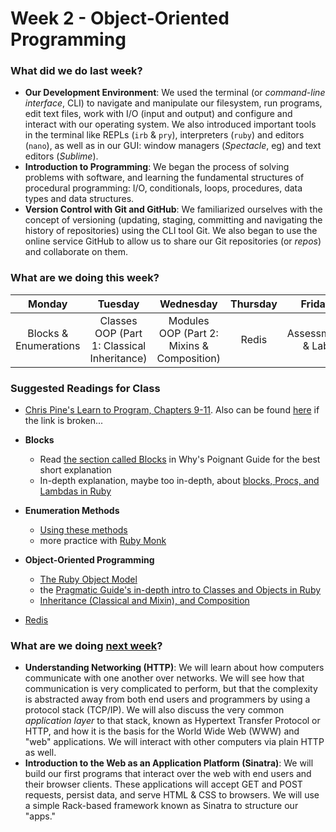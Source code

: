 # Week 2 - Object-Oriented Programming

### What did we do last week?

- **Our Development Environment**: We used the terminal (or *command-line interface*, CLI) to navigate and manipulate our filesystem, run programs, edit text files, work with I/O (input and output) and configure and interact with our operating system. We also introduced important tools in the terminal like REPLs (`irb` & `pry`), interpreters (`ruby`) and editors (`nano`), as well as in our GUI: window managers (*Spectacle*, eg) and text editors (*Sublime*).
- **Introduction to Programming**: We began the process of solving problems with software, and learning the fundamental structures of procedural programming:  I/O, conditionals, loops, procedures, data types and data structures.
- **Version Control with Git and GitHub**: We familiarized ourselves with the concept of versioning (updating, staging, committing and navigating the history of repositories) using the CLI tool Git. We also began to use the online service GitHub to allow us to share our Git repositories (or *repos*) and collaborate on them.

### What are we doing this week?

| Monday | Tuesday | Wednesday | Thursday | Friday |
|:------:|:-------:|:---------:|:--------:|:------:|
| Blocks & Enumerations | Classes<br>OOP (Part 1: Classical Inheritance) | Modules<br>OOP (Part 2: Mixins & Composition) | Redis | Assessment & Lab |

### Suggested Readings for Class

- [Chris Pine's Learn to Program, Chapters 9-11](http://pine.fm/LearnToProgram/). Also can be found [here](http://it-ebooks.info/book/36/) if the link is broken...

- **Blocks**
  - Read [the section called Blocks](http://mislav.uniqpath.com/poignant-guide/book/chapter-3.html) in Why's Poignant Guide for the best short explanation
  - In-depth explanation, maybe too in-depth, about [blocks, Procs, and Lambdas in Ruby](http://www.reactive.io/tips/2008/12/21/understanding-ruby-blocks-procs-and-lambdas/)
- **Enumeration Methods**
  - [Using these methods](http://www.eriktrautman.com/posts/ruby-explained-map-select-and-other-enumerable-methods)
  - more practice with [Ruby Monk](http://rubymonk.com/learning/books/4-ruby-primer-ascent/chapters/44-collections/lessons/98-iterate-filtrate-and-transform)
- **Object-Oriented Programming**
  - [The Ruby Object Model](http://www.hokstad.com/ruby-object-model)
  - the [Pragmatic Guide's in-depth intro to Classes and Objects in Ruby](http://phrogz.net/programmingruby/tut_classes.html)
  - [Inheritance (Classical and Mixin), and Composition](http://naildrivin5.com/blog/2012/12/19/re-use-in-oo-inheritance.html)
- [Redis](http://try.redis.io/)

### What are we doing [next week](/w03/README.md)?

- **Understanding Networking (HTTP)**: We will learn about how computers communicate with one another over networks. We will see how that communication is very complicated to perform, but that the complexity is abstracted away from both end users and programmers by using a protocol stack (TCP/IP). We will also discuss the very common *application layer* to that stack, known as Hypertext Transfer Protocol or HTTP, and how it is the basis for the World Wide Web (WWW) and "web" applications. We will interact with other computers via plain HTTP as well.
- **Introduction to the Web as an Application Platform (Sinatra)**: We will build our first programs that interact over the web with end users and their browser clients. These applications will accept GET and POST requests, persist data, and serve HTML & CSS to browsers. We will use a simple Rack-based framework known as Sinatra to structure our "apps."